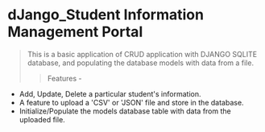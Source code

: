 # dJango_Student Information Management Portal

> This is a basic application of CRUD application with DJANGO SQLITE database, and populating the database models with data from a file.
>> Features -
- Add, Update, Delete a particular student's information.
- A feature to upload a 'CSV' or 'JSON' file and store in the database.
- Initialize/Populate the models database table with data from the uploaded file.
